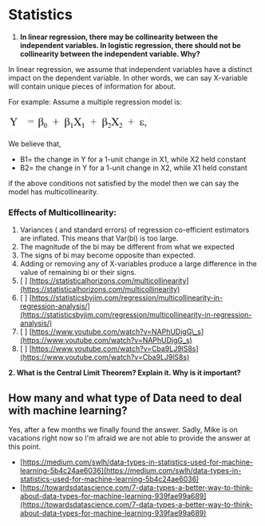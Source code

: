 # Statistics

1. **In  linear regression, there may be collinearity between the independent variables. In logistic regression, there should not be collinearity between the independent variable. Why?**

In linear regression, we assume that independent variables have a distinct impact on the dependent variable. In other words, we can say X-variable will contain unique pieces of information for about.

For example: Assume a multiple regression model is:

![](../../.gitbook/assets/image%20%281%29.png)

We believe that,

* B1= the change in Y for a 1-unit change in X1, while X2 held constant
* B2= the change in Y for a 1-unit change in X2, while X1 held constant

if the above conditions not satisfied by the model then we can say the model has multicollinearity.

### Effects of Multicollinearity:

1. Variances \( and standard errors\) of regression co-efficient estimators are inflated. This means that Var\(bi\) is too large.
2. The magnitude of the bi may be different from what we expected
3. The signs of bi may become opposite than expected. 
4. Adding or removing any of X-variables produce a large difference in the value of remaining bi or their signs. 
5. [ ] [https://statisticalhorizons.com/multicollinearity](https://statisticalhorizons.com/multicollinearity)
6. [ ] [https://statisticsbyjim.com/regression/multicollinearity-in-regression-analysis/](https://statisticsbyjim.com/regression/multicollinearity-in-regression-analysis/)
7. [ ] [https://www.youtube.com/watch?v=NAPhUDjgG\_s](https://www.youtube.com/watch?v=NAPhUDjgG_s)
8. [ ] [https://www.youtube.com/watch?v=Cba9LJ9lS8s](https://www.youtube.com/watch?v=Cba9LJ9lS8s)

**2. What is the Central Limit Theorem? Explain it. Why is it important?**

## How many and what type of Data need to deal with machine learning?

Yes, after a few months we finally found the answer. Sadly, Mike is on vacations right now so I'm afraid we are not able to provide the answer at this point.

* [https://medium.com/swlh/data-types-in-statistics-used-for-machine-learning-5b4c24ae6036](https://medium.com/swlh/data-types-in-statistics-used-for-machine-learning-5b4c24ae6036)
* [https://towardsdatascience.com/7-data-types-a-better-way-to-think-about-data-types-for-machine-learning-939fae99a689](https://towardsdatascience.com/7-data-types-a-better-way-to-think-about-data-types-for-machine-learning-939fae99a689)

